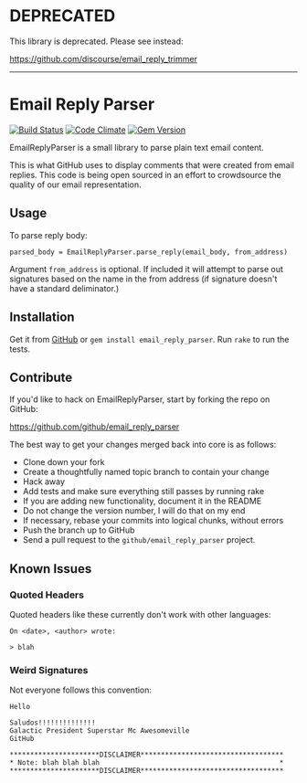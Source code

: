# DEPRECATED

This library is deprecated. Please see instead:

https://github.com/discourse/email_reply_trimmer

----------

# Email Reply Parser

[![Build Status](https://secure.travis-ci.org/lawrencepit/email_reply_parser.png?branch=master)](http://travis-ci.org/lawrencepit/email_reply_parser)
[![Code Climate](https://codeclimate.com/badge.png)](https://codeclimate.com/github/lawrencepit/email_reply_parser)
[![Gem Version](https://fury-badge.herokuapp.com/rb/email_reply_parser.png)](http://badge.fury.io/rb/email_reply_parser)

EmailReplyParser is a small library to parse plain text email content.

This is what GitHub uses to display comments that were created from
email replies.  This code is being open sourced in an effort to
crowdsource the quality of our email representation.

## Usage

To parse reply body:

`parsed_body = EmailReplyParser.parse_reply(email_body, from_address)`

Argument `from_address` is optional. If included it will attempt to parse out signatures based on the name in the from address (if signature doesn't have a standard deliminator.)

## Installation

Get it from [GitHub][github] or `gem install email_reply_parser`.  Run `rake` to run the tests.

[github]: https://github.com/github/email_reply_parser

## Contribute

If you'd like to hack on EmailReplyParser, start by forking the repo on GitHub:

https://github.com/github/email_reply_parser

The best way to get your changes merged back into core is as follows:

* Clone down your fork
* Create a thoughtfully named topic branch to contain your change
* Hack away
* Add tests and make sure everything still passes by running rake
* If you are adding new functionality, document it in the README
* Do not change the version number, I will do that on my end
* If necessary, rebase your commits into logical chunks, without errors
* Push the branch up to GitHub
* Send a pull request to the `github/email_reply_parser` project.

## Known Issues

### Quoted Headers

Quoted headers like these currently don't work with other languages:

    On <date>, <author> wrote:

    > blah

### Weird Signatures

Not everyone follows this convention:

    Hello

    Saludos!!!!!!!!!!!!!!
    Galactic President Superstar Mc Awesomeville
    GitHub

    **********************DISCLAIMER***********************************
    * Note: blah blah blah                                            *
    **********************DISCLAIMER***********************************

